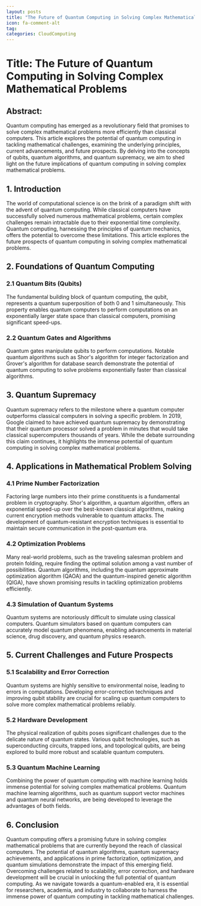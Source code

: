 ```yaml
---
layout: posts
title: "The Future of Quantum Computing in Solving Complex Mathematical Problems"
icon: fa-comment-alt
tag:      
categories: CloudComputing
---
```



# Title: The Future of Quantum Computing in Solving Complex Mathematical Problems

## Abstract:
Quantum computing has emerged as a revolutionary field that promises to solve complex mathematical problems more efficiently than classical computers. This article explores the potential of quantum computing in tackling mathematical challenges, examining the underlying principles, current advancements, and future prospects. By delving into the concepts of qubits, quantum algorithms, and quantum supremacy, we aim to shed light on the future implications of quantum computing in solving complex mathematical problems.

## 1. Introduction
The world of computational science is on the brink of a paradigm shift with the advent of quantum computing. While classical computers have successfully solved numerous mathematical problems, certain complex challenges remain intractable due to their exponential time complexity. Quantum computing, harnessing the principles of quantum mechanics, offers the potential to overcome these limitations. This article explores the future prospects of quantum computing in solving complex mathematical problems.

## 2. Foundations of Quantum Computing
### 2.1 Quantum Bits (Qubits)
The fundamental building block of quantum computing, the qubit, represents a quantum superposition of both 0 and 1 simultaneously. This property enables quantum computers to perform computations on an exponentially larger state space than classical computers, promising significant speed-ups.

### 2.2 Quantum Gates and Algorithms
Quantum gates manipulate qubits to perform computations. Notable quantum algorithms such as Shor's algorithm for integer factorization and Grover's algorithm for database search demonstrate the potential of quantum computing to solve problems exponentially faster than classical algorithms.

## 3. Quantum Supremacy
Quantum supremacy refers to the milestone where a quantum computer outperforms classical computers in solving a specific problem. In 2019, Google claimed to have achieved quantum supremacy by demonstrating that their quantum processor solved a problem in minutes that would take classical supercomputers thousands of years. While the debate surrounding this claim continues, it highlights the immense potential of quantum computing in solving complex mathematical problems.

## 4. Applications in Mathematical Problem Solving
### 4.1 Prime Number Factorization
Factoring large numbers into their prime constituents is a fundamental problem in cryptography. Shor's algorithm, a quantum algorithm, offers an exponential speed-up over the best-known classical algorithms, making current encryption methods vulnerable to quantum attacks. The development of quantum-resistant encryption techniques is essential to maintain secure communication in the post-quantum era.

### 4.2 Optimization Problems
Many real-world problems, such as the traveling salesman problem and protein folding, require finding the optimal solution among a vast number of possibilities. Quantum algorithms, including the quantum approximate optimization algorithm (QAOA) and the quantum-inspired genetic algorithm (QIGA), have shown promising results in tackling optimization problems efficiently.

### 4.3 Simulation of Quantum Systems
Quantum systems are notoriously difficult to simulate using classical computers. Quantum simulators based on quantum computers can accurately model quantum phenomena, enabling advancements in material science, drug discovery, and quantum physics research.

## 5. Current Challenges and Future Prospects
### 5.1 Scalability and Error Correction
Quantum systems are highly sensitive to environmental noise, leading to errors in computations. Developing error-correction techniques and improving qubit stability are crucial for scaling up quantum computers to solve more complex mathematical problems reliably.

### 5.2 Hardware Development
The physical realization of qubits poses significant challenges due to the delicate nature of quantum states. Various qubit technologies, such as superconducting circuits, trapped ions, and topological qubits, are being explored to build more robust and scalable quantum computers.

### 5.3 Quantum Machine Learning
Combining the power of quantum computing with machine learning holds immense potential for solving complex mathematical problems. Quantum machine learning algorithms, such as quantum support vector machines and quantum neural networks, are being developed to leverage the advantages of both fields.

## 6. Conclusion
Quantum computing offers a promising future in solving complex mathematical problems that are currently beyond the reach of classical computers. The potential of quantum algorithms, quantum supremacy achievements, and applications in prime factorization, optimization, and quantum simulations demonstrate the impact of this emerging field. Overcoming challenges related to scalability, error correction, and hardware development will be crucial in unlocking the full potential of quantum computing. As we navigate towards a quantum-enabled era, it is essential for researchers, academia, and industry to collaborate to harness the immense power of quantum computing in tackling mathematical challenges.